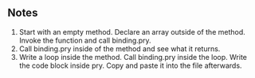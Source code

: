 ## Notes
1. Start with an empty method. Declare an array outside of the method. Invoke the function and call binding.pry.
2. Call binding.pry inside of the method and see what it returns.
3. Write a loop inside the method. Call binding.pry inside the loop. Write the code block inside pry. Copy and paste it into the file afterwards.